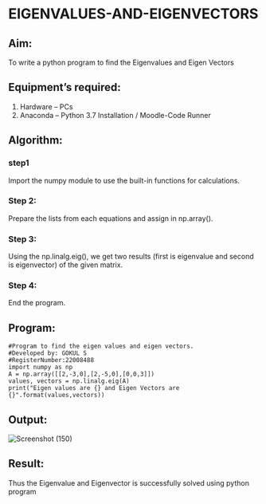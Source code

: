 # EIGENVALUES-AND-EIGENVECTORS
## Aim:
To write a python program to find the Eigenvalues and Eigen Vectors
## Equipment’s required:
1. 	Hardware – PCs
2. 	Anaconda – Python 3.7 Installation / Moodle-Code Runner
## Algorithm:
### step1
Import the numpy module to use the built-in functions for calculations.

### Step 2:
Prepare the lists from each equations and assign in np.array().

### Step 3:
Using the np.linalg.eig(), we get two results (first is eigenvalue and second is eigenvector) of the given matrix.

### Step 4:
End the program. 

## Program:
```
#Program to find the eigen values and eigen vectors.
#Developed by: GOKUL S
#RegisterNumber:22008488
import numpy as np
A = np.array([[2,-3,0],[2,-5,0],[0,0,3]])
values, vectors = np.linalg.eig(A)
print("Eigen values are {} and Eigen Vectors are {}".format(values,vectors))
```

## Output:
![Screenshot (150)](https://user-images.githubusercontent.com/121148715/213899545-4361c64d-1138-4710-ac70-633f92f9f66b.png)


## Result:
Thus the Eigenvalue and Eigenvector is successfully solved using python program
